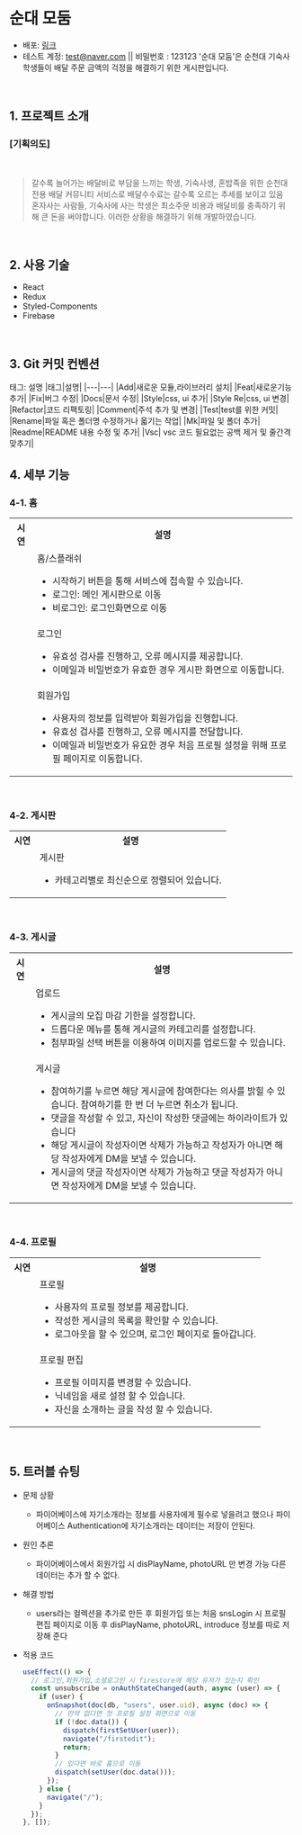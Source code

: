 # 순대 모둠

- 배포: [링크](https://munseunggyu.github.io/sundae_modum/)
- 테스트 계정: test@naver.com || 비밀번호 : 123123
  '순대 모둠'은 순천대 기숙사 학생들이 배달 주문 금액의 걱정을 해결하기 위한 게시판입니다.

<br>

## 1. 프로젝트 소개

### [기획의도]

<br />

> 갈수록 늘어가는 배달비로 부담을 느끼는 학생, 기숙사생, 혼밥족을 위한 순천대 전용 배달 커뮤니티 서비스로 배달수수료는 갈수록 오르는 추세를 보이고 있음 혼자사는 사람들, 기숙사에 사는 학생은 최소주문 비용과 배달비를 충족하기 위해 큰 돈을 써야합니다. 이러한 상황을 해결하기 위해 개발하였습니다.

<br />

## 2. 사용 기술

- React
- Redux
- Styled-Components
- Firebase

<br>

## 3. Git 커밋 컨벤션

태그: 설명
|태그|설명|
|---|---|
|Add|새로운 모듈,라이브러리 설치|
|Feat|새로운기능추가|
|Fix|버그 수정|
|Docs|문서 수정|
|Style|css, ui 추가|
|Style Re|css, ui 변경|
|Refactor|코드 리팩토링|
|Comment|주석 추가 및 변경|
|Test|test를 위한 커밋|
|Rename|파일 혹은 폴더명 수정하거나 옯기는 작업|
|Mk|파일 및 폴더 추가|
|Readme|README 내용 수정 및 추가|
|Vsc| vsc 코드 필요없는 공백 제거 및 줄간격 맞추기|

## 4. 세부 기능

### 4-1. 홈

<table>
    <tbody>
        <tr></tr>
        <tr>
            <th>시연</th>
            <th>설명</th>
        </tr>
        <tr>
            <td><img src="https://user-images.githubusercontent.com/84954439/207517508-16987c5f-bc9f-42fa-8481-8031f3bc664d.gif"
                    alt=""></td>
            <td>홈/스플래쉬<ul>
                    <li>시작하기 버튼을 통해 서비스에 접속할 수 있습니다.</li>
                    <li>로그인: 메인 게시판으로 이동</li>
                    <li>비로그인: 로그인화면으로 이동</li>
                </ul>
            </td>
        </tr>
        <tr></tr>
        <tr>
            <td><img src="https://user-images.githubusercontent.com/84954439/207518512-5769b6c5-b16b-4156-bed7-cb7e2554f5f3.gif"
                    alt=""></td>
            <td>로그인<ul>
                    <li>유효성 검사를 진행하고, 오류 메시지를 제공합니다. </li>
                    <li>이메일과 비밀번호가 유효한 경우 게시판 화면으로 이동합니다.</li>
                </ul>
            </td>
        </tr>
        <tr></tr>
        <tr>
            <td><img src="https://user-images.githubusercontent.com/84954439/207519246-27fe3ca3-5701-492e-8e43-784708f943c2.gif"
                    alt=""></td>
            <td>회원가입<ul>
                    <li>사용자의 정보를 입력받아 회원가입을 진행합니다.</li>
                    <li>유효성 검사를 진행하고, 오류 메시지를 전달합니다.</li>
                    <li>이메일과 비밀번호가 유요한 경우 처음 프로필 설정을 위해 프로필 페이지로 이동합니다.</li>
                </ul>
            </td>
        </tr>
    </tbody>
</table>
    
<br>
    
### 4-2. 게시판
<table>
    <tbody>
        <tr></tr>
        <tr>
            <th>시연</th>
            <th>설명</th>
        </tr>
        <tr>
            <td><img src="https://user-images.githubusercontent.com/84954439/207519660-ce7ef565-c69d-459d-8ad8-6b5b2ab8f752.gif"
                    alt=""></td>
            <td>게시판<ul>
                    <li>카테고리별로 최신순으로 정렬되어 있습니다.</li>
                </ul>
            </td>
        </tr>
    </tbody>
</table>
<br>

### 4-3. 게시글

<table>
    <tbody>
        <tr></tr>
        <tr>
            <th>시연</th>
            <th>설명</th>
        </tr>
        <tr>
            <td><img src="https://user-images.githubusercontent.com/84954439/207521427-045d55aa-8378-44e8-99ab-f66f56260df0.gif"
                    alt=""></td>
            <td>업로드<ul>
                    <li>게시글의 모집 마감 기한을 설정합니다.</li>
                    <li>드롭다운 메뉴를 통해 게시글의 카테고리를 설정합니다.</li>
                    <li>첨부파일 선택 버튼을 이용하여 이미지를 업로드할 수 있습니다.</li>
                </ul>
            </td>
        </tr>
        <tr></tr>
        <tr>
            <td><img src="https://user-images.githubusercontent.com/84954439/207524198-501df60d-ed0d-4c40-a495-a4085b49fca7.gif"
                    alt=""></td>
            <td>게시글<ul>
                    <li>참여하기를 누르면 해당 게시글에 참여한다는 의사를 밝힐 수 있습니다. 참여하기를 한 번 더 누르면 취소가 됩니다.</li>
                    <li>댓글을 작성할 수 있고, 자신이 작성한 댓글에는 하이라이트가 있습니다</li>
                    <li>해당 게시글이 작성자이면 삭제가 가능하고 작성자가 아니면 해당 작성자에게 DM을 보낼 수 있습니다.</li>
                    <li>게시글의 댓글 작성자이면 삭제가 가능하고 댓글 작성자가 아니면 작성자에게 DM을 보낼 수 있습니다.</li>
                </ul>
            </td>
        </tr>
    </tbody>
</table>
<br>

### 4-4. 프로필

<table>
    <tbody>
        <tr></tr>
        <tr>
            <th>시연</th>
            <th>설명</th>
        </tr>
        <tr>
            <td><img src="https://user-images.githubusercontent.com/84954439/207524848-e4725342-730f-4fad-8eb1-fc4e1a08bf2b.gif"
                    alt=""></td>
            <td>프로필<ul>
                    <li>사용자의 프로필 정보를 제공합니다.</li>
                    <li>작성한 게시글의 목록을 확인할 수 있습니다.</li>
                    <li>로그아웃을 할 수 있으며, 로그인 페이지로 돌아갑니다.</li>
                </ul>
            </td>
        </tr>
        <tr></tr>
        <tr>
            <td><img src="https://user-images.githubusercontent.com/84954439/207526031-b8792335-ad66-4f60-9a25-12c606466278.gif"
                    alt=""></td>
            <td>프로필 편집<ul>
                    <li>프로필 이미지를 변경할 수 있습니다.</li>
                    <li>닉네임을 새로 설정 할 수 있습니다.</li>
                    <li>자신을 소개하는 글을 작성 할 수 있습니다.</li>
                </ul>
            </td>
        </tr>
    </tbody>
</table>

<br>

## 5. 트러블 슈팅

- 문제 상황
  - 파이어베이스에 자기소개라는 정보를 사용자에게 필수로 넣을려고 했으나 파이어베이스 Authentication에 자기소개라는 데이터는 저장이 안된다.
- 원인 추론
  - 파이어베이스에서 회원가입 시 disPlayName, photoURL 만 변경 가능 다른 데이터는 추가 할 수 없다.
- 해결 방법
  - users라는 컬렉션을 추가로 만든 후 회원가입 또는 처음 snsLogin 시 프로필 편집 페이지로 이동 후 disPlayName, photoURL, introduce 정보를 따로 저장해 준다
- 적용 코드

  ```js
  useEffect(() => {
    // 로그인,회원가입,소셜로그인 시 firestore에 해당 유저가 있는지 확인
    const unsubscribe = onAuthStateChanged(auth, async (user) => {
      if (user) {
        onSnapshot(doc(db, "users", user.uid), async (doc) => {
          // 만약 없다면 첫 프로필 설정 화면으로 이동
          if (!doc.data()) {
            dispatch(firstSetUser(user));
            navigate("/firstedit");
            return;
          }
          // 있다면 바로 홈으로 이동
          dispatch(setUser(doc.data()));
        });
      } else {
        navigate("/");
      }
    });
  }, []);
  ```
